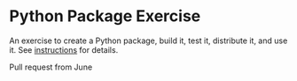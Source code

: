 # Python Package Exercise

An exercise to create a Python package, build it, test it, distribute it, and use it. See [instructions](./instructions.md) for details.

Pull request from June
